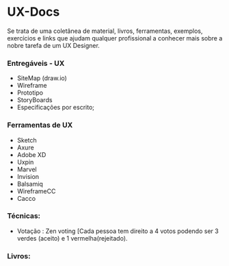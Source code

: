 # UX-Docs

Se trata de uma coletânea de material, livros, ferramentas, exemplos, exercícios e links que ajudam qualquer profissional a conhecer mais sobre a nobre tarefa de um UX Designer.
 
 ### Entregáveis - UX 

  -  SiteMap  (draw.io) 
  -  Wireframe
  -  Prototipo 
  -  StoryBoards
  -  Especificações por escrito;

### Ferramentas de UX

 -  Sketch 
 -  Axure
 -  Adobe XD
 -  Uxpin
 -  Marvel
 -  Invision
 -  Balsamiq
 - 	WireframeCC
 - 	Cacco

### Técnicas: 
 - Votação :  Zen voting [Cada pessoa tem direito a 4 votos podendo ser 3 verdes (aceito) e 1 vermelha(rejeitado).


### Livros: 

